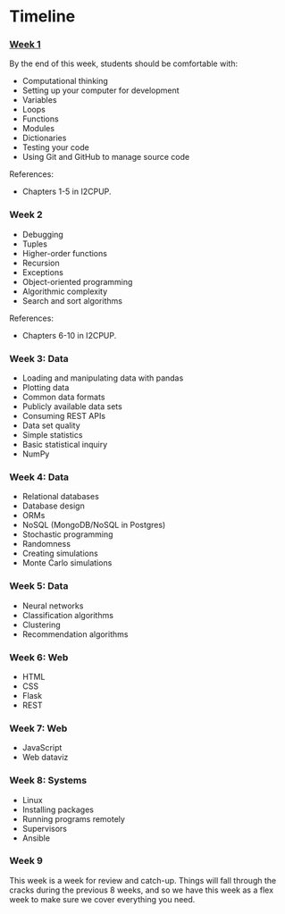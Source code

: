 # Timeline

### [Week 1](week1.md)

By the end of this week, students should be comfortable with:

* Computational thinking
* Setting up your computer for development
* Variables
* Loops
* Functions
* Modules
* Dictionaries
* Testing your code
* Using Git and GitHub to manage source code

References:

* Chapters 1-5 in I2CPUP.

### Week 2

* Debugging
* Tuples
* Higher-order functions
* Recursion
* Exceptions
* Object-oriented programming
* Algorithmic complexity
* Search and sort algorithms

References:

* Chapters 6-10 in I2CPUP.

### Week 3: Data

* Loading and manipulating data with pandas
* Plotting data
* Common data formats
* Publicly available data sets
* Consuming REST APIs
* Data set quality
* Simple statistics
* Basic statistical inquiry
* NumPy

### Week 4: Data

* Relational databases
* Database design
* ORMs
* NoSQL (MongoDB/NoSQL in Postgres)
* Stochastic programming
* Randomness
* Creating simulations
* Monte Carlo simulations

### Week 5: Data

* Neural networks
* Classification algorithms
* Clustering
* Recommendation algorithms

### Week 6: Web

* HTML
* CSS
* Flask
* REST

### Week 7: Web

* JavaScript
* Web dataviz

### Week 8: Systems

* Linux
* Installing packages
* Running programs remotely
* Supervisors
* Ansible

### Week 9

This week is a week for review and catch-up. Things will fall through the cracks during the previous 8 weeks, and so we have this week as a flex week to make sure we cover everything you need.
